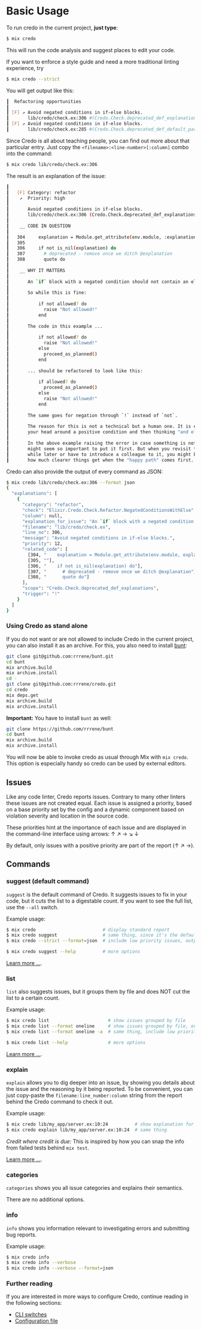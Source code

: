 # Basic Usage

To run credo in the current project, **just type**:

```bash
$ mix credo
```

This will run the code analysis and suggest places to edit your code.

If you want to enforce a style guide and need a more traditional linting experience, try

```bash
$ mix credo --strict
```

You will get output like this:

```bash
┃  Refactoring opportunities
┃ 
┃ [F] ↗ Avoid negated conditions in if-else blocks.
┃       lib/credo/check.ex:306 #(Credo.Check.deprecated_def_explanations)
┃ [F] ↗ Avoid negated conditions in if-else blocks.
┃       lib/credo/check.ex:285 #(Credo.Check.deprecated_def_default_params)
```

Since Credo is all about teaching people, you can find out more about that particular entry.
Just copy the `<filename>:<line-number>[:column]` combo into the command:

```bash
$ mix credo lib/credo/check.ex:306
```

The result is an explanation of the issue:

```bash
┃ 
┃   [F] Category: refactor 
┃    ↗  Priority: high 
┃ 
┃       Avoid negated conditions in if-else blocks.
┃       lib/credo/check.ex:306 (Credo.Check.deprecated_def_explanations)
┃ 
┃    __ CODE IN QUESTION
┃ 
┃   304     explanation = Module.get_attribute(env.module, :explanation)
┃   305 
┃   306     if not is_nil(explanation) do
┃   307       # deprecated - remove once we ditch @explanation
┃   308       quote do
┃       
┃    __ WHY IT MATTERS
┃ 
┃       An `if` block with a negated condition should not contain an else block.
┃       
┃       So while this is fine:
┃       
┃           if not allowed? do
┃             raise "Not allowed!"
┃           end
┃       
┃       The code in this example ...
┃       
┃           if not allowed? do
┃             raise "Not allowed!"
┃           else
┃             proceed_as_planned()
┃           end
┃       
┃       ... should be refactored to look like this:
┃       
┃           if allowed? do
┃             proceed_as_planned()
┃           else
┃             raise "Not allowed!"
┃           end
┃       
┃       The same goes for negation through `!` instead of `not`.
┃       
┃       The reason for this is not a technical but a human one. It is easier to wrap
┃       your head around a positive condition and then thinking "and else we do ...".
┃       
┃       In the above example raising the error in case something is not allowed
┃       might seem so important to put it first. But when you revisit this code a
┃       while later or have to introduce a colleague to it, you might be surprised
┃       how much clearer things get when the "happy path" comes first.
```

Credo can also provide the output of every command as JSON:

```bash
$ mix credo lib/credo/check.ex:306 --format json
{
  "explanations": [
    {
      "category": "refactor",
      "check": "Elixir.Credo.Check.Refactor.NegatedConditionsWithElse",
      "column": null,
      "explanation_for_issue": "An `if` block with a negated condition should not contain an else block.\n\nSo while this is fine:\n\n    if not allowed? do\n      raise \"Not allowed!\"\n    end\n\nThe code in this example ...\n\n    if not allowed? do\n      raise \"Not allowed!\"\n    else\n      proceed_as_planned()\n    end\n\n... should be refactored to look like this:\n\n    if allowed? do\n      proceed_as_planned()\n    else\n      raise \"Not allowed!\"\n    end\n\nThe same goes for negation through `!` instead of `not`.\n\nThe reason for this is not a technical but a human one. It is easier to wrap\nyour head around a positive condition and then thinking \"and else we do ...\".\n\nIn the above example raising the error in case something is not allowed\nmight seem so important to put it first. But when you revisit this code a\nwhile later or have to introduce a colleague to it, you might be surprised\nhow much clearer things get when the \"happy path\" comes first.\n",
      "filename": "lib/credo/check.ex",
      "line_no": 306,
      "message": "Avoid negated conditions in if-else blocks.",
      "priority": 12,
      "related_code": [
        [304, "    explanation = Module.get_attribute(env.module, explanation)"],
        [305, ""],
        [306, "    if not is_nil(explanation) do"],
        [307, "      # deprecated - remove once we ditch @explanation"],
        [308, "      quote do"]
      ],
      "scope": "Credo.Check.deprecated_def_explanations",
      "trigger": "!"
    }
  ]
}
```

### Using Credo as stand alone

If you do not want or are not allowed to include Credo in the current project, you can also install it as an archive. 
For this, you also need to install [bunt](https://github.com/rrrene/bunt):

```bash
git clone git@github.com:rrrene/bunt.git
cd bunt
mix archive.build
mix archive.install
cd -
git clone git@github.com:rrrene/credo.git
cd credo
mix deps.get
mix archive.build
mix archive.install
```

**Important:** You have to install `bunt` as well:

```bash
git clone https://github.com/rrrene/bunt
cd bunt
mix archive.build
mix archive.install
```

You will now be able to invoke credo as usual through Mix with `mix credo`. This option is especially handy so credo can be used by external editors.

## Issues

Like any code linter, Credo reports issues. Contrary to many other linters these issues are not created equal. Each issue is assigned a priority, based on a base priority set by the config and a dynamic component based on violation severity and location in the source code.

These priorities hint at the importance of each issue and are displayed in the command-line interface using arrows: ↑ ↗ → ↘ ↓

By default, only issues with a positive priority are part of the report (↑ ↗ →).

## Commands

### suggest (default command)

`suggest` is the default command of Credo. It suggests issues to fix in your code, but it cuts the list to a digestable count. If you want to see the full list, use the `--all`  switch.

Example usage:

```bash
$ mix credo                         # display standard report
$ mix credo suggest                 # same thing, since it's the default command
$ mix credo --strict --format=json  # include low priority issues, output as JSON

$ mix credo suggest --help          # more options
```

[Learn more ...](suggest_command.html).


### list

`list` also suggests issues, but it groups them by file and does NOT cut the list to a certain count.

Example usage:

```bash
$ mix credo list                      # show issues grouped by file
$ mix credo list --format oneline     # show issues grouped by file, one issue per line
$ mix credo list --format oneline -a  # same thing, include low priority issues

$ mix credo list --help               # more options
```

[Learn more ...](list_command.html).


### explain

`explain` allows you to dig deeper into an issue, by showing you details about the issue and the reasoning by it being reported. To be convenient, you can just copy-paste the `filename:line_number:column` string from the report behind the Credo command to check it out.

Example usage:

```bash
$ mix credo lib/my_app/server.ex:10:24          # show explanation for the issue
$ mix credo explain lib/my_app/server.ex:10:24  # same thing
```

*Credit where credit is due:* This is inspired by how you can snap the info from failed tests behind `mix test`.

[Learn more ...](explain_command.html).


### categories

`categories` shows you all issue categories and explains their semantics.

There are no additional options.


### info

`info` shows you information relevant to investigating errors and submitting bug reports.

Example usage:

```bash
$ mix credo info
$ mix credo info --verbose
$ mix credo info --verbose --format=json
```

### Further reading

If you are interested in more ways to configure Credo, continue reading in the following sections:

* [CLI switches](cli_switches.html)
* [Configuration file](config_file.html)
